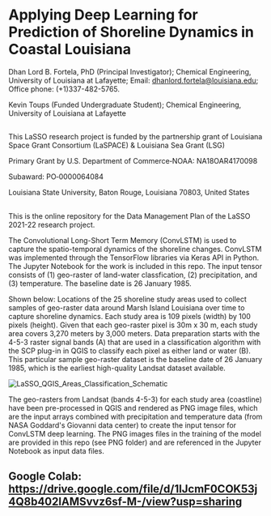 # Applying Deep Learning for Prediction of Shoreline Dynamics in Coastal Louisiana
Dhan Lord B. Fortela, PhD (Principal Investigator); Chemical Engineering, University of Louisiana at Lafayette; Email: dhanlord.fortela@louisiana.edu; Office phone: (+1)337-482-5765.

Kevin Toups (Funded Undergraduate Student); Chemical Engineering, University of Louisiana at Lafayette

## 
This LaSSO research project is funded by the partnership grant of Louisiana Space Grant Consortium (LaSPACE) & Louisiana Sea Grant (LSG)

Primary Grant by U.S. Department of Commerce‐NOAA: NA18OAR4170098

Subaward: PO‐0000064084

Louisiana State University, Baton Rouge, Louisiana 70803, United States

##

This is the online repository for the Data Management Plan of the LaSSO 2021-22 research project. 

The Convolutional Long-Short Term Memory (ConvLSTM) is used to capture the spatio-temporal dynamics of the shoreline changes. ConvLSTM was implemented through the TensorFlow libraries via Keras API in Python. The Jupyter Notebook for the work is included in this repo. The input tensor consists of (1) geo-raster of land-water classfication, (2) precipitation, and (3) temperature. The baseline date is 26 January 1985.


Shown below: Locations of the 25 shoreline study areas used to collect samples of geo-raster data around Marsh Island Louisiana over time to capture shoreline dynamics. Each study area is 109 pixels (width) by 100 pixels (height). Given that each geo-raster pixel is 30m x 30 m, each study area covers 3,270 meters by 3,000 meters. Data preparation starts with the 4-5-3 raster signal bands (A) that are used in a classification algorithm with the SCP plug-in in QGIS to classify each pixel as either land or water (B). This particular sample geo-raster dataset is the baseline date of 26 January 1985, which is the earliest high-quality Landsat dataset available.


![LaSSO_QGIS_Areas_Classification_Schematic](https://user-images.githubusercontent.com/65507260/175828035-ad06c060-7bb0-49ab-89c5-7f4de033ac3c.jpg)


The geo-rasters from Landsat (bands 4-5-3) for each study area (coastline) have been pre-processed in QGIS and rendered as PNG image files, which are the input arrays combined with precipitation and temperature data (from NASA Goddard's Giovanni data center) to create the input tensor for ConvLSTM deep learning. The PNG images files in the training of the model are provided in this repo (see PNG folder) and are referenced in the Jupyter Notebook as input data files.

## Google Colab: https://drive.google.com/file/d/1IJcmF0COK53j4Q8b402lAMSvvz6sf-M-/view?usp=sharing
